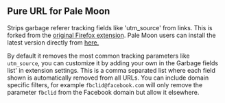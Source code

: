 <h2>Pure URL for Pale Moon</h2>

Strips garbage referer tracking fields like 'utm_source' from links. This is forked from the <a href="https://addons.mozilla.org/en-US/firefox/addon/pure-url/">original Firefox extension</a>. Pale Moon users can install the latest version directly from <a href="https://addons.palemoon.org/addon/pureurl4pm/">here.</a>

By default it removes the most common tracking parameters like `utm_source`, you can customize it by adding your own in the Garbage fields list' in extension settings. This is a comma separated list where each field shown is automatically removed from all URLs. You can include domain specific filters, for example `fbclid@facebook.com` will only remove the parameter `fbclid` from the Facebook domain but allow it elsewhere. 
